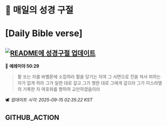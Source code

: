 # 🙏 매일의 성경 구절
# [Daily Bible verse]
## [![README에 성경구절 업데이트](https://github.com/DONGSUKA/first_test/actions/workflows/update-readme-bible.yml/badge.svg)](https://github.com/DONGSUKA/first_test/actions/workflows/update-readme-bible.yml)
<!-- START_BIBLE_VERSE -->
📖 **예레미야 50:29**
> 활 쏘는 자를 바벨론에 소집하라 활을 당기는 자여 그 사면으로 진을 쳐서 피하는 자가 없게 하라 그가 일한 대로 갚고 그가 행한 대로 그에게 갚으라 그가 이스라엘의 거룩한 자 여호와를 향하여 교만하였음이라

🕊️ _업데이트 시각: 2025-09-15 02:35:22 KST_
  <!-- END_BIBLE_VERSE -->
## GITHUB_ACTION

